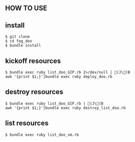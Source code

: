 HOW TO USE
------------------

## install

    $ git clone
	$ cd fog_doo
    $ bundle install

## kickoff resources

    $ bundle exec ruby list_doo_GIP.rb 2>/dev/null | (J\(B
	awk '{print $1;}'|bundle exec ruby deploy_doo.rb

## destroy resources

    $ bundle exec ruby list_doo_GIP.rb | (J\(B
	awk '{print $1;}'|bundle exec ruby destroy_list_doo.rb

## list resources

    $ bundle exec ruby list_doo_vm.rb

	

